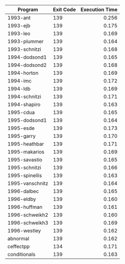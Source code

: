 | Program | Exit Code | Execution Time |
| ------- |:--------- | --------------:|
| 1993-ant | 139 | 0.256 |
| 1993-ejb | 139 | 0.175 |
| 1993-leo | 139 | 0.169 |
| 1993-plummer | 139 | 0.164 |
| 1993-schnitzi | 139 | 0.168 |
| 1994-dodsond1 | 139 | 0.165 |
| 1994-dodsond2 | 139 | 0.168 |
| 1994-horton | 139 | 0.169 |
| 1994-imc | 139 | 0.172 |
| 1994-ldb | 139 | 0.169 |
| 1994-schnitzi | 139 | 0.171 |
| 1994-shapiro | 139 | 0.163 |
| 1995-cdua | 139 | 0.165 |
| 1995-dodsond1 | 139 | 0.164 |
| 1995-esde | 139 | 0.173 |
| 1995-garry | 139 | 0.170 |
| 1995-heathbar | 139 | 0.171 |
| 1995-makarios | 139 | 0.169 |
| 1995-savastio | 139 | 0.165 |
| 1995-schnitzi | 139 | 0.166 |
| 1995-spinellis | 139 | 0.163 |
| 1995-vanschnitz | 139 | 0.164 |
| 1996-dalbec | 139 | 0.165 |
| 1996-eldby | 139 | 0.160 |
| 1996-huffman | 139 | 0.161 |
| 1996-schweikh2 | 139 | 0.160 |
| 1996-schweikh3 | 139 | 0.169 |
| 1996-westley | 139 | 0.162 |
| abnormal | 139 | 0.162 |
| ceffectpp | 134 | 0.171 |
| conditionals | 139 | 0.163 |
